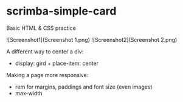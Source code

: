 # scrimba-simple-card
 Basic HTML & CSS practice
 
 ![Screenshot1](Screenshot 1.png)
 ![Screenshot2](Screenshot 2.png)


 A different way to center a div:
 - display: gird + place-item: center  

 Making a page more responsive:
 - rem for margins, paddings and font size (even images)
 - max-width 
